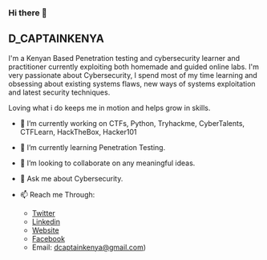 ### Hi there 👋


## D_CAPTAINKENYA
I'm a Kenyan Based Penetration testing and cybersecurity learner and practitioner currently exploiting both homemade and guided online labs.
I'm very passionate about Cybersecurity, I spend most of my time learning and obsessing about existing systems flaws, new ways of systems exploitation and latest security techniques.

Loving what i do keeps me in motion and helps grow in skills.


- 🔭 I’m currently working on CTFs, Python, Tryhackme, CyberTalents, CTFLearn, HackTheBox, Hacker101
- 🌱 I’m currently learning Penetration Testing.
- 👯 I’m looking to collaborate on any meaningful ideas.
- 💬 Ask me about Cybersecurity.



- 📫 Reach me Through: 
     - [Twitter](https://twitter.com/d_captainkenya)
     - [Linkedin](https://www.linkedin.com/in/dennis-masila-a48067160/)
     - [Website](https://d-captainkenya.github.io)
     - [Facebook](https://www.facebook.com/dee.captainkenya)
     - Email: dcaptainkenya@gmail.com)
      

